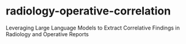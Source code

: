 # radiology-operative-correlation
Leveraging Large Language Models to Extract Correlative Findings in Radiology and Operative Reports
